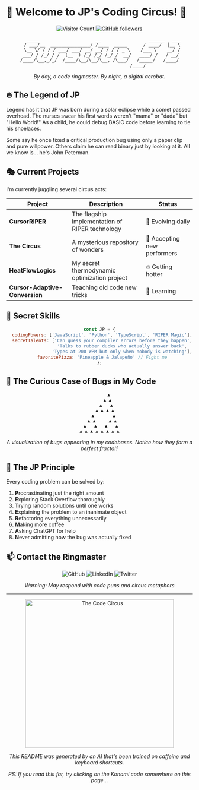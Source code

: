 # 🎪 Welcome to JP's Coding Circus! 🎪

<div align="center">
  
  ![Visitor Count](https://visitor-badge.laobi.icu/badge?page_id=johnpeterman72.johnpeterman72)
  [![GitHub followers](https://img.shields.io/github/followers/johnpeterman72?label=Follow&style=social)](https://github.com/johnpeterman72)
  
  ```
     _____                     __                  ______   ___
    / ___/__  _______________/ /____  _____      / ____/  |__ \
    \__ \/ / / / ___/ ___/ __/ __/ / / / _ \    /___ \    __/ /
   ___/ / /_/ / /  (__  ) /_/ /_/ /_/ /  __/   ____/ /   / __/
  /____/\__,_/_/  /____/\__/\__/\__, /\___/   /_____/   /____/
                               /____/
  ```
  
  *By day, a code ringmaster. By night, a digital acrobat.*
</div>

## 🔥 The Legend of JP

Legend has it that JP was born during a solar eclipse while a comet passed overhead. The nurses swear his first words weren't "mama" or "dada" but "Hello World!" As a child, he could debug BASIC code before learning to tie his shoelaces.

Some say he once fixed a critical production bug using only a paper clip and pure willpower. Others claim he can read binary just by looking at it. All we know is... he's John Peterman.


## 🎭 Current Projects

I'm currently juggling several circus acts:

| Project | Description | Status |
|---------|-------------|--------|
| **CursorRIPER** | The flagship implementation of RIPER technology | 🌟 Evolving daily |
| **The Circus** | A mysterious repository of wonders | 🎪 Accepting new performers |
| **HeatFlowLogics** | My secret thermodynamic optimization project | 🔥 Getting hotter |
| **Cursor-Adaptive-Conversion** | Teaching old code new tricks | 🧠 Learning |

## 🦄 Secret Skills

<div align="center">
  
```javascript
const JP = {
  codingPowers: ['JavaScript', 'Python', 'TypeScript', 'RIPER Magic'],
  secretTalents: ['Can guess your compiler errors before they happen',
                 'Talks to rubber ducks who actually answer back',
                 'Types at 200 WPM but only when nobody is watching'],
  favoritePizza: 'Pineapple & Jalapeño' // Fight me
};
```

</div>

## 🎯 The Curious Case of Bugs in My Code

<div align="center">
  
```
       ▲
      ▲ ▲
     ▲   ▲
    ▲ ▲ ▲ ▲
   ▲       ▲
  ▲ ▲     ▲ ▲
 ▲   ▲   ▲   ▲
▲ ▲ ▲ ▲ ▲ ▲ ▲ ▲
```

*A visualization of bugs appearing in my codebases. Notice how they form a perfect fractal?*

</div>

## 🧠 The JP Principle

Every coding problem can be solved by:

1. **P**rocrastinating just the right amount
2. **E**xploring Stack Overflow thoroughly
3. **T**rying random solutions until one works
4. **E**xplaining the problem to an inanimate object
5. **R**efactoring everything unnecessarily
6. **M**aking more coffee
7. **A**sking ChatGPT for help
8. **N**ever admitting how the bug was actually fixed

## 📫 Contact the Ringmaster

<div align="center">
  
![GitHub](https://img.shields.io/badge/-GitHub-181717?style=for-the-badge&logo=github)
![LinkedIn](https://img.shields.io/badge/-LinkedIn-0077B5?style=for-the-badge&logo=linkedin)
![Twitter](https://img.shields.io/badge/-Twitter-1DA1F2?style=for-the-badge&logo=twitter&logoColor=white)

*Warning: May respond with code puns and circus metaphors*

</div>

---

<div align="center">
  <img src="https://raw.githubusercontent.com/johnpeterman72/johnpeterman72/main/assets/code_circus.png" width="400" alt="The Code Circus"/>
  
  *This README was generated by an AI that's been trained on caffeine and keyboard shortcuts.*
  
  *PS: If you read this far, try clicking on the Konami code somewhere on this page...*
</div>
